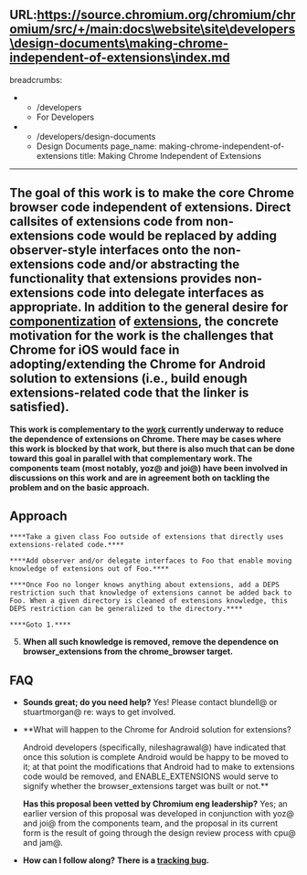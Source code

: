 URL:https://source.chromium.org/chromium/chromium/src/+/main:docs\website\site\developers\design-documents\making-chrome-independent-of-extensions\index.md
---
breadcrumbs:
- - /developers
  - For Developers
- - /developers/design-documents
  - Design Documents
page_name: making-chrome-independent-of-extensions
title: Making Chrome Independent of Extensions
---

## **The goal of this work is to make the core Chrome browser code independent of extensions. Direct callsites of extensions code from non-extensions code would be replaced by adding observer-style interfaces onto the non-extensions code and/or abstracting the functionality that extensions provides non-extensions code into delegate interfaces as appropriate. In addition to the general desire for [componentization](/developers/design-documents/browser-components) of [extensions](https://docs.google.com/a/google.com/document/d/1hSwqniJVtk3he1fTl_PW422_48F7ZRQUpXLDPqCmRgk/edit), the concrete motivation for the work is the challenges that Chrome for iOS would face in adopting/extending the Chrome for Android solution to extensions (i.e., build enough extensions-related code that the linker is satisfied).**

**This work is complementary to the
[work](https://docs.google.com/a/google.com/document/d/1hSwqniJVtk3he1fTl_PW422_48F7ZRQUpXLDPqCmRgk/edit)
currently underway to reduce the dependence of extensions on Chrome. There may
be cases where this work is blocked by that work, but there is also much that
can be done toward this goal in parallel with that complementary work. The
components team (most notably, yoz@ and joi@) have been involved in discussions
on this work and are in agreement both on tackling the problem and on the basic
approach.**

## Approach

    ****Take a given class Foo outside of extensions that directly uses extensions-related code.****

    ****Add observer and/or delegate interfaces to Foo that enable moving knowledge of extensions out of Foo.****

    ****Once Foo no longer knows anything about extensions, add a DEPS restriction such that knowledge of extensions cannot be added back to Foo. When a given directory is cleaned of extensions knowledge, this DEPS restriction can be generalized to the directory.****

    ****Goto 1.****

5.  ****When all such knowledge is removed, remove the dependence on
            browser_extensions from the chrome_browser target.****

## FAQ

*   **Sounds great; do you need help?** Yes! Please contact blundell@ or
            stuartmorgan@ re: ways to get involved.
*   **What will happen to the Chrome for Android solution for extensions?

    Android developers (specifically, nileshagrawal@) have indicated that once this solution is complete Android would be happy to be moved to it; at that point the modifications that Android had to make to extensions code would be removed, and ENABLE_EXTENSIONS would serve to signify whether the browser_extensions target was built or not.**

    **Has this proposal been vetted by Chromium eng leadership?** Yes; an
    earlier version of this proposal was developed in conjunction with yoz@ and
    joi@ from the components team, and the proposal in its current form is the
    result of going through the design review process with cpu@ and jam@.

*   **How can I follow along?** **There is a [tracking
            bug](https://code.google.com/p/chromium/issues/detail?id=186422).**

